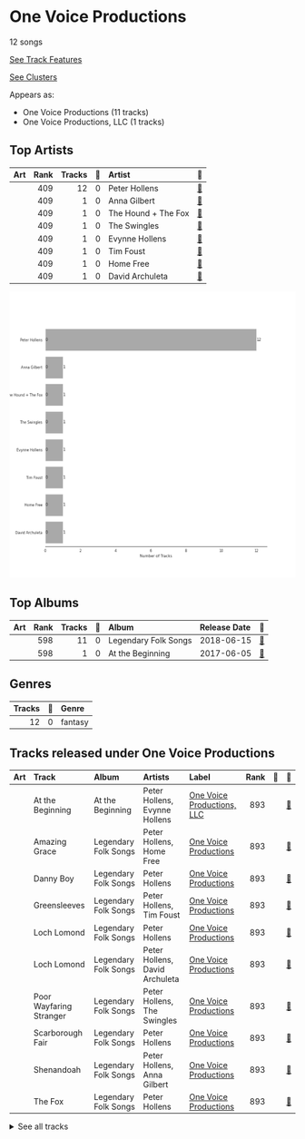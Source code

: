 # One Voice Productions

12 songs

[See Track Features](audio_features.md)

[See Clusters](clusters/overview.md)

Appears as:
- One Voice Productions (11 tracks)
- One Voice Productions, LLC (1 tracks)

## Top Artists

| Art | Rank | Tracks | 💚 | Artist | 🔗 |
|:---|---:|---:|---:|:---|:---|
| <img src="https://i.scdn.co/image/ab6761610000e5eb5c2b393e7d8a0a1bdb64b231" alt="" width="50" /> | 409 | 12 | 0 | Peter Hollens | [🔗](https://open.spotify.com/artist/7EIbKyiLnEJ1Y074UIUyZJ) |
| <img src="https://i.scdn.co/image/ab6761610000e5eb10264b6242b96013b393e9ba" alt="" width="50" /> | 409 | 1 | 0 | Anna Gilbert | [🔗](https://open.spotify.com/artist/77ajzV8In7jP3U2OYT1Yy7) |
| <img src="https://i.scdn.co/image/ab6761610000e5eb2131a1dabfa3b1f2f4fb4b81" alt="" width="50" /> | 409 | 1 | 0 | The Hound + The Fox | [🔗](https://open.spotify.com/artist/6KxrjoB8dMcRC295reb2Us) |
| <img src="https://i.scdn.co/image/ab6761610000e5ebe6929e51ab4408868a13cbd8" alt="" width="50" /> | 409 | 1 | 0 | The Swingles | [🔗](https://open.spotify.com/artist/5QvPTVBx6OlrUuPwC8W3uU) |
| <img src="https://i.scdn.co/image/ab6761610000e5ebf9c4a13ec9833826f03a183a" alt="" width="50" /> | 409 | 1 | 0 | Evynne Hollens | [🔗](https://open.spotify.com/artist/3nj3MfJCFFoKiRkAOW1R8c) |
| <img src="https://i.scdn.co/image/ab67616d0000b273c567eb6d2598c7013ed46ca2" alt="" width="50" /> | 409 | 1 | 0 | Tim Foust | [🔗](https://open.spotify.com/artist/2VtwFbDZzIoT9ZD0uR5HHD) |
| <img src="https://i.scdn.co/image/ab6761610000e5ebbc7a002b6d89aa663b55a7ef" alt="" width="50" /> | 409 | 1 | 0 | Home Free | [🔗](https://open.spotify.com/artist/2MSlGNpwXDScUdspOK6TS7) |
| <img src="https://i.scdn.co/image/ab6761610000e5eb581b950dc7b3f2cc28f0159a" alt="" width="50" /> | 409 | 1 | 0 | David Archuleta | [🔗](https://open.spotify.com/artist/2C9n4tQgNLhHPhSCmdsQnk) |

![Bar chart of top 8 artists](../../images/labels/one_voice_productions/artists.png)

## Top Albums

| Art | Rank | Tracks | 💚 | Album | Release Date | 🔗 |
|:---|---:|---:|---:|:---|:---|:---|
| <img src="https://i.scdn.co/image/ab67616d0000b273fe9bb826b4677ad094f49fa3" alt="" width="50" /> | 598 | 11 | 0 | Legendary Folk Songs | 2018-06-15 | [🔗](https://open.spotify.com/album/22qN0Gw54OwckjTgVGUzVG) |
| <img src="https://i.scdn.co/image/ab67616d0000b273de86cb7d44e765c043a8b596" alt="" width="50" /> | 598 | 1 | 0 | At the Beginning | 2017-06-05 | [🔗](https://open.spotify.com/album/3uN6J4J6VstQCzzHbKbz6j) |



## Genres

| Tracks | 💚 | Genre |
|---:|---:|:---|
| 12 | 0 | fantasy |



## Tracks released under One Voice Productions

| Art | Track | Album | Artists | Label | Rank | 💚 | 🔗 |
|:---|:---|:---|:---|:---|---:|:---|:---|
| <img src="https://i.scdn.co/image/ab67616d0000b273de86cb7d44e765c043a8b596" alt="" width="50" /> | At the Beginning | At the Beginning | Peter Hollens, Evynne Hollens | [One Voice Productions, LLC](.) | 893 | | [🔗](https://open.spotify.com/track/4rONfUG09RBdY299o0rvm8) |
| <img src="https://i.scdn.co/image/ab67616d0000b273fe9bb826b4677ad094f49fa3" alt="" width="50" /> | Amazing Grace | Legendary Folk Songs | Peter Hollens, Home Free | [One Voice Productions](.) | 893 | | [🔗](https://open.spotify.com/track/4Y7ccrzeEvhvCc8IFoxZKd) |
| <img src="https://i.scdn.co/image/ab67616d0000b273fe9bb826b4677ad094f49fa3" alt="" width="50" /> | Danny Boy | Legendary Folk Songs | Peter Hollens | [One Voice Productions](.) | 893 | | [🔗](https://open.spotify.com/track/5DXL9IESZqqqrW2euiWaAA) |
| <img src="https://i.scdn.co/image/ab67616d0000b273fe9bb826b4677ad094f49fa3" alt="" width="50" /> | Greensleeves | Legendary Folk Songs | Peter Hollens, Tim Foust | [One Voice Productions](.) | 893 | | [🔗](https://open.spotify.com/track/0Q7QHXmwjj8u9ajPvwNnCO) |
| <img src="https://i.scdn.co/image/ab67616d0000b273fe9bb826b4677ad094f49fa3" alt="" width="50" /> | Loch Lomond | Legendary Folk Songs | Peter Hollens | [One Voice Productions](.) | 893 | | [🔗](https://open.spotify.com/track/0eUE1gw4CpTlqBktSI9aND) |
| <img src="https://i.scdn.co/image/ab67616d0000b273fe9bb826b4677ad094f49fa3" alt="" width="50" /> | Loch Lomond | Legendary Folk Songs | Peter Hollens, David Archuleta | [One Voice Productions](.) | 893 | | [🔗](https://open.spotify.com/track/1AbjBMyhiiEt5GJiRtlDRX) |
| <img src="https://i.scdn.co/image/ab67616d0000b273fe9bb826b4677ad094f49fa3" alt="" width="50" /> | Poor Wayfaring Stranger | Legendary Folk Songs | Peter Hollens, The Swingles | [One Voice Productions](.) | 893 | | [🔗](https://open.spotify.com/track/0NmsMH3LvATRdd4bRSTdtl) |
| <img src="https://i.scdn.co/image/ab67616d0000b273fe9bb826b4677ad094f49fa3" alt="" width="50" /> | Scarborough Fair | Legendary Folk Songs | Peter Hollens | [One Voice Productions](.) | 893 | | [🔗](https://open.spotify.com/track/1fXgi7opKIjkpjX6uVNJXx) |
| <img src="https://i.scdn.co/image/ab67616d0000b273fe9bb826b4677ad094f49fa3" alt="" width="50" /> | Shenandoah | Legendary Folk Songs | Peter Hollens, Anna Gilbert | [One Voice Productions](.) | 893 | | [🔗](https://open.spotify.com/track/4F0h4ke31MIzjmb018lmml) |
| <img src="https://i.scdn.co/image/ab67616d0000b273fe9bb826b4677ad094f49fa3" alt="" width="50" /> | The Fox | Legendary Folk Songs | Peter Hollens | [One Voice Productions](.) | 893 | | [🔗](https://open.spotify.com/track/14NcPvHX03DgKjTHXXsZNn) |


<details>
<summary>See all tracks</summary>

| Art | Track | Album | Artists | Label | Rank | 💚 | 🔗 |
|:---|:---|:---|:---|:---|---:|:---|:---|
| <img src="https://i.scdn.co/image/ab67616d0000b273fe9bb826b4677ad094f49fa3" alt="" width="50" /> | The Parting Glass | Legendary Folk Songs | Peter Hollens, The Hound + The Fox | [One Voice Productions](.) | 893 | | [🔗](https://open.spotify.com/track/1l1r0PNrP1b15QLJjpgOp6) |
| <img src="https://i.scdn.co/image/ab67616d0000b273fe9bb826b4677ad094f49fa3" alt="" width="50" /> | The Water is Wide | Legendary Folk Songs | Peter Hollens | [One Voice Productions](.) | 893 | | [🔗](https://open.spotify.com/track/2E6c7d4MfJBtOI3B5Vsajk) |

</details>

